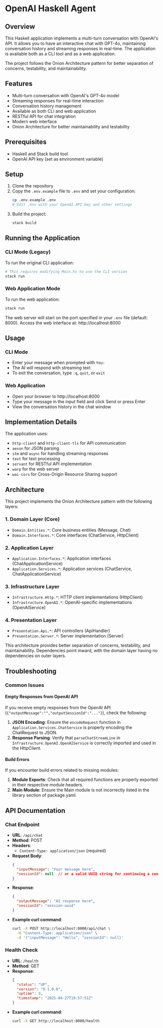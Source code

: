 # OpenAI Haskell Agent

## Overview

This Haskell application implements a multi-turn conversation with OpenAI's API. It allows you to have an interactive chat with GPT-4o, maintaining conversation history and streaming responses in real-time. The application is available both as a CLI tool and as a web application.

The project follows the Onion Architecture pattern for better separation of concerns, testability, and maintainability.

## Features

- Multi-turn conversation with OpenAI's GPT-4o model
- Streaming responses for real-time interaction
- Conversation history management
- Available as both CLI and web application
- RESTful API for chat integration
- Modern web interface
- Onion Architecture for better maintainability and testability

## Prerequisites

- Haskell and Stack build tool
- OpenAI API key (set as environment variable)

## Setup

1. Clone the repository
2. Copy the `.env.example` file to `.env` and set your configuration:
   ```bash
   cp .env.example .env
   # Edit .env with your OpenAI API key and other settings
   ```
3. Build the project:
   ```bash
   stack build
   ```

## Running the Application

### CLI Mode (Legacy)

To run the original CLI application:
```bash
# This requires modifying Main.hs to use the CLI version
stack run
```

### Web Application Mode

To run the web application:
```bash
stack run
```

The web server will start on the port specified in your `.env` file (default: 8000).
Access the web interface at: http://localhost:8000

## Usage

### CLI Mode

- Enter your message when prompted with `You: `
- The AI will respond with streaming text
- To exit the conversation, type `:q`, `quit`, or `exit`

### Web Application

- Open your browser to http://localhost:8000
- Type your message in the input field and click Send or press Enter
- View the conversation history in the chat window

## Implementation Details

The application uses:  
- `http-client` and `http-client-tls` for API communication
- `aeson` for JSON parsing
- `stm` and `async` for handling streaming responses
- `text` for text processing
- `servant` for RESTful API implementation
- `warp` for the web server
- `wai-cors` for Cross-Origin Resource Sharing support

## Architecture

This project implements the Onion Architecture pattern with the following layers:

### 1. Domain Layer (Core)

- `Domain.Entities.*`: Core business entities (Message, Chat)
- `Domain.Interfaces.*`: Core interfaces (ChatService, HttpClient)

### 2. Application Layer

- `Application.Interfaces.*`: Application interfaces (ChatApplicationService)
- `Application.Services.*`: Application services (ChatService, ChatApplicationService)

### 3. Infrastructure Layer

- `Infrastructure.Http.*`: HTTP client implementations (HttpClient)
- `Infrastructure.OpenAI.*`: OpenAI-specific implementations (OpenAIService)

### 4. Presentation Layer

- `Presentation.Api.*`: API controllers (ApiHandler)
- `Presentation.Server.*`: Server implementation (Server)

This architecture provides better separation of concerns, testability, and maintainability. Dependencies point inward, with the domain layer having no dependencies on outer layers.

## Troubleshooting

### Common Issues

#### Empty Responses from OpenAI API

If you receive empty responses from the OpenAI API (`{"outputMessage":"","outputSessionId":"..."}`), check the following:

1. **JSON Encoding**: Ensure the `encodeRequest` function in `Application.Services.ChatService` is properly encoding the ChatRequest to JSON.
2. **Response Parsing**: Verify that `parseChatStreamLine` in `Infrastructure.OpenAI.OpenAIService` is correctly imported and used in the HttpClient.

#### Build Errors

If you encounter build errors related to missing modules:

1. **Module Exports**: Check that all required functions are properly exported in their respective module headers.
2. **Main Module**: Ensure the Main module is not incorrectly listed in the library section of package.yaml.

## API Documentation

### Chat Endpoint

- **URL**: `/api/chat`
- **Method**: POST
- **Headers**:
  - `Content-Type: application/json` (required)
- **Request Body**:
  ```json
  {
    "inputMessage": "Your message here",
    "sessionId": null  // or a valid UUID string for continuing a conversation
  }
  ```
- **Response**:
  ```json
  {
    "outputMessage": "AI response here",
    "sessionId": "session-uuid"
  }
  ```
- **Example curl command**:
  ```bash
  curl -X POST http://localhost:8000/api/chat \
    -H "Content-Type: application/json" \
    -d '{"inputMessage": "Hello", "sessionId": null}'
  ```

### Health Check

- **URL**: `/health`
- **Method**: GET
- **Response**:
  ```json
  {
    "status": "UP",
    "version": "0.1.0.0",
    "uptime": 0,
    "timestamp": "2025-04-27T19:57:51Z"
  }
  ```
- **Example curl command**:
  ```bash
  curl -X GET http://localhost:8000/health
  ```
  

